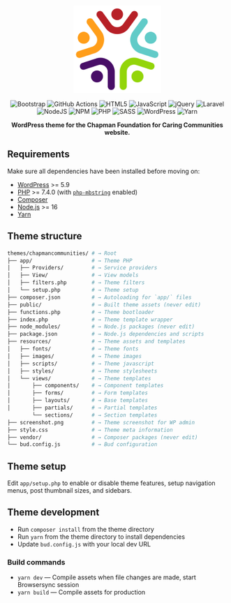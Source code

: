 <p align="center">
  <a href="https://chapmancommunities.com">
    <img alt="Chapman Communities Icon" src="https://raw.githubusercontent.com/space-pirate-productions/chapmancommunities/main/screenshot.png" height="200" width="200">
  </a>
</p>

<p align="center">
<img src="https://img.shields.io/badge/bootstrap-v5.2.0-gray?style=for-the-badge&logo=bootstrap&logoColor=white&labelColor=%23563D7C" alt="Bootstrap" />
<img src="https://img.shields.io/badge/github%20actions-%232671E5.svg?style=for-the-badge&logo=githubactions&logoColor=white" alt="GitHub Actions" />
<img src="https://img.shields.io/badge/html5-%23E34F26.svg?style=for-the-badge&logo=html5&logoColor=white" alt="HTML5" />
<img src="https://img.shields.io/badge/javascript-%23323330.svg?style=for-the-badge&logo=javascript&logoColor=%23F7DF1E" alt="JavaScript" />
<img src="https://img.shields.io/badge/jquery-%230769AD.svg?style=for-the-badge&logo=jquery&logoColor=white" alt="jQuery" />
<img src="https://img.shields.io/badge/laravel-%23FF2D20.svg?style=for-the-badge&logo=laravel&logoColor=white" alt="Laravel" />
<img src="https://img.shields.io/badge/node.js-v16.15.1-gray?style=for-the-badge&logo=node.js&logoColor=white&labelColor=6DA55F" alt="NodeJS" />
<img src="https://img.shields.io/badge/NPM-v8.11.0-gray?style=for-the-badge&logo=npm&logoColor=white&labelColor=%23000000" alt="NPM" />
<img src="https://img.shields.io/badge/php-v7.4-gray?style=for-the-badge&logo=php&logoColor=white&labelColor=%23777BB4" alt="PHP" />
<img src="https://img.shields.io/badge/SASS-hotpink.svg?style=for-the-badge&logo=SASS&logoColor=white" alt="SASS" />
<img src="https://img.shields.io/badge/WordPress-v6.0-gray?style=for-the-badge&logo=WordPress&logoColor=white&labelColor=%23117AC9" alt="WordPress" />
<img src="https://img.shields.io/badge/yarn-%232C8EBB.svg?style=for-the-badge&logo=yarn&logoColor=white" alt="Yarn" />
</p>

<p align="center">
  <strong>WordPress theme for the Chapman Foundation for Caring Communities website.</strong>
</p>

## Requirements

Make sure all dependencies have been installed before moving on:

- [WordPress](https://wordpress.org/) >= 5.9
- [PHP](https://secure.php.net/manual/en/install.php) >= 7.4.0 (with [`php-mbstring`](https://secure.php.net/manual/en/book.mbstring.php) enabled)
- [Composer](https://getcomposer.org/download/)
- [Node.js](http://nodejs.org/) >= 16
- [Yarn](https://yarnpkg.com/en/docs/install)

## Theme structure

```sh
themes/chapmancommunities/ # → Root
├── app/                   # → Theme PHP
│   ├── Providers/         # → Service providers
│   ├── View/              # → View models
│   ├── filters.php        # → Theme filters
│   └── setup.php          # → Theme setup
├── composer.json          # → Autoloading for `app/` files
├── public/                # → Built theme assets (never edit)
├── functions.php          # → Theme bootloader
├── index.php              # → Theme template wrapper
├── node_modules/          # → Node.js packages (never edit)
├── package.json           # → Node.js dependencies and scripts
├── resources/             # → Theme assets and templates
│   ├── fonts/             # → Theme fonts
│   ├── images/            # → Theme images
│   ├── scripts/           # → Theme javascript
│   ├── styles/            # → Theme stylesheets
│   └── views/             # → Theme templates
│       ├── components/    # → Component templates
│       ├── forms/         # → Form templates
│       ├── layouts/       # → Base templates
│       ├── partials/      # → Partial templates
        └── sections/      # → Section templates
├── screenshot.png         # → Theme screenshot for WP admin
├── style.css              # → Theme meta information
├── vendor/                # → Composer packages (never edit)
└── bud.config.js          # → Bud configuration
```

## Theme setup

Edit `app/setup.php` to enable or disable theme features, setup navigation menus, post thumbnail sizes, and sidebars.

## Theme development

- Run `composer install` from the theme directory
- Run `yarn` from the theme directory to install dependencies
- Update `bud.config.js` with your local dev URL

### Build commands

- `yarn dev` — Compile assets when file changes are made, start Browsersync session
- `yarn build` — Compile assets for production
